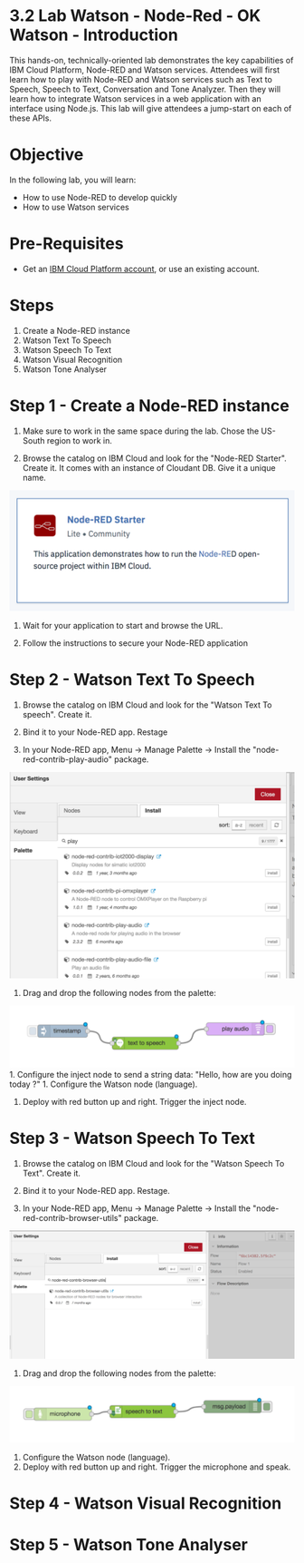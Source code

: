 
# 3.2 Lab Watson - Node-Red - OK Watson - Introduction

This hands-on, technically-oriented lab demonstrates the key capabilities of IBM Cloud Platform, Node-RED and Watson services. Attendees will first learn how to play with Node-RED and Watson services such as Text to Speech, Speech to Text, Conversation and Tone Analyzer. Then they will learn how to integrate Watson services in a web application with an interface using Node.js. This lab will give attendees a jump-start on each of these APIs.

# Objective

In the following lab, you will learn:


+ How to use Node-RED to develop quickly
+ How to use Watson services


# Pre-Requisites

+ Get an [IBM Cloud Platform account](https://console.bluemix.net/registration/), or use an existing account.


# Steps

1. Create a Node-RED instance
2. Watson Text To Speech
3. Watson Speech To Text
4. Watson Visual Recognition
5. Watson Tone Analyser


# Step 1 - Create a Node-RED instance

1.  Make sure to work in the same space during the lab. Chose the US-South region to work in.

1.  Browse the catalog on IBM Cloud and look for the "Node-RED Starter". Create it. It comes with an instance of Cloudant DB. Give it a unique name.

<img src="./images/nodered.png"/>

1.  Wait for your application to start and browse the URL.

1. Follow the instructions to secure your Node-RED application


# Step 2 - Watson Text To Speech

1.  Browse the catalog on IBM Cloud and look for the "Watson Text To speech". Create it.

1.  Bind it to your Node-RED app. Restage

1.  In your Node-RED app, Menu -> Manage Palette -> Install the "node-red-contrib-play-audio" package.
<img src="./images/playaudio.png"/>

1.  Drag and drop the following nodes from the palette:
<img src="./images/tts.png"/>
1.  Configure the inject node to send a string data: "Hello, how are you doing today ?"
1.  Configure the Watson node (language).

1.  Deploy with red button up and right. Trigger the inject node.

# Step 3 - Watson Speech To Text

1.  Browse the catalog on IBM Cloud and look for the "Watson Speech To Text". Create it.

1.  Bind it to your Node-RED app. Restage.

1.  In your Node-RED app, Menu -> Manage Palette -> Install the "node-red-contrib-browser-utils" package.
<img src="./images/browserutil.png"/>

1.  Drag and drop the following nodes from the palette:
<img src="./images/stt.png"/>

1.  Configure the Watson node (language).
1.  Deploy with red button up and right. Trigger the microphone and speak.
# Step 4 - Watson Visual Recognition
# Step 5 - Watson Tone Analyser
